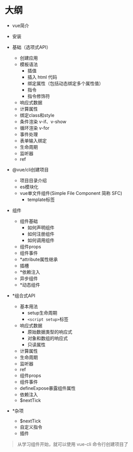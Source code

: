 # 大纲

- vue简介
- 安装
- 基础（选项式API）
  - 创建应用
  - 模板语法
    - 插值
    - 插入 html 代码
    - 绑定属性（包括动态绑定多个属性值）
    - 指令
    - 指令修饰符
  - 响应式数据
  - 计算属性
  - 绑定class和style
  - 条件渲染 v-if、v-show
  - 循环渲染 v-for
  - 事件处理
  - 表单输入绑定
  - 生命周期
  - 监听器
  - ref

- @vue/cli创建项目
  - 项目目录介绍
  - es模块化
  - vue单文件组件(Simple File Component 简称 SFC)
    - template标签

- 组件
  - 组件基础
    - 如何声明组件
    - 如何注册组件
    - 如何调用组件
  - 组件props
  - 组件事件
  - *attribute属性继承
  - 插槽
  - *依赖注入
  - 异步组件
  - *动态组件

- *组合式API
  - 基本用法
    - setup生命周期
    - `<script setup>`标签
  - 响应式数据
    - 原始数据类型的响应式
    - 对象和数组的响应式
    - 只读属性
  - 计算属性
  - 生命周期
  - 监听器
  - ref
  - 组件props
  - 组件事件
  - defineExpose暴露组件属性
  - 依赖注入
  - $nextTick

- *杂项
  - $nextTick
  - 自定义指令
  - 插件

> 从学习组件开始，就可以使用 vue-cli 命令行创建项目了
